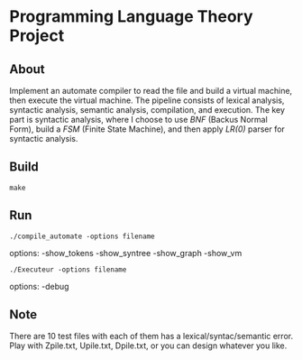 # **Programming Language Theory Project**

## **About**

Implement an automate compiler to read the file and build a virtual machine, then execute the virtual machine. The pipeline consists of lexical analysis, syntactic analysis, semantic analysis, compilation, and execution. The key part is syntactic analysis, where I choose to use *BNF* (Backus Normal Form), build a *FSM* (Finite State Machine), and then apply *LR(0)* parser for syntactic analysis.


## **Build**

    make

## **Run**

    ./compile_automate -options filename  
options: -show_tokens -show_syntree -show_graph -show_vm

    ./Executeur -options filename
options: -debug

## **Note**

There are 10 test files with each of them has a lexical/syntac/semantic error.  
Play with Zpile.txt, Upile.txt, Dpile.txt, or you can design whatever you like.  
